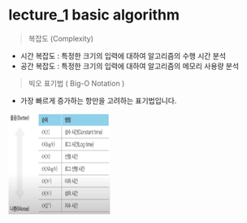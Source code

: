 # lecture_1 basic algorithm

> 복잡도 (Complexity)

* 시간 복잡도 : 특정한 크기의 입력에 대하여 알고리즘의 수행 시간 분석
* 공간 복잡도 : 특정한 크기의 입력에 대하여 알고리즘의 메모리 사용량 분석

> 빅오 표기법 ( Big-O Notation ) <br>

* 가장 빠르게 증가하는 항만을 고려하는 표기법입니다.

<img src="./img/bigo.jpg" width="200" height="200"/>

